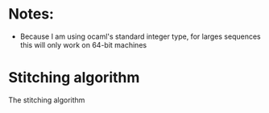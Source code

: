 # Notes:
 * Because I am using ocaml's standard integer type, for larges sequences this will only work on 64-bit machines

# Stitching algorithm
The stitching algorithm